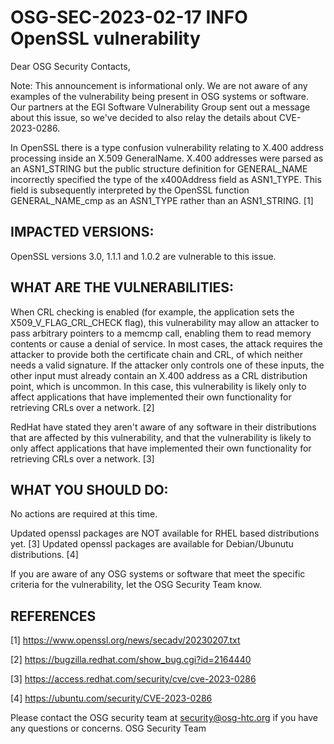 # OSG-SEC-2023-02-17 INFO OpenSSL vulnerability

Dear OSG Security Contacts,

Note: This announcement is informational only. We are not aware of any examples of the vulnerability being present in OSG systems or software. Our partners at the EGI Software Vulnerability Group sent out a message about this issue, so we've decided to also relay the details about CVE-2023-0286.

In OpenSSL there is a type confusion vulnerability relating to X.400 address processing inside an X.509 GeneralName. X.400 addresses were parsed as an ASN1_STRING but the public structure definition for GENERAL_NAME incorrectly specified the type of the x400Address field as ASN1_TYPE. This field is subsequently interpreted by the OpenSSL function GENERAL_NAME_cmp as an ASN1_TYPE rather than an ASN1_STRING. [1]

## IMPACTED VERSIONS:

OpenSSL versions 3.0, 1.1.1 and 1.0.2 are vulnerable to this issue.

## WHAT ARE THE VULNERABILITIES:

When CRL checking is enabled (for example, the application sets the X509_V_FLAG_CRL_CHECK flag), this vulnerability may allow an attacker to pass arbitrary pointers to a memcmp call, enabling them to read memory contents or cause a denial of service. In most cases, the attack requires the attacker to provide both the certificate chain and CRL, of which neither needs a valid signature. If the attacker only controls one of these inputs, the other input must already contain an X.400 address as a CRL distribution point, which is uncommon. In this case, this vulnerability is likely only to affect applications that have implemented their own functionality for retrieving CRLs over a network. [2]

RedHat have stated they aren't aware of any software in their distributions that are affected by this vulnerability, and that the vulnerability is likely to only affect applications that have implemented their own functionality for retrieving CRLs over a network. [3]

## WHAT YOU SHOULD DO:

No actions are required at this time.

Updated openssl packages are NOT available for RHEL based distributions yet. [3]
Updated openssl packages are available for Debian/Ubunutu distributions. [4]

If you are aware of any OSG systems or software that meet the specific criteria for the vulnerability, let the OSG Security Team know.

## REFERENCES

[1] https://www.openssl.org/news/secadv/20230207.txt

[2] https://bugzilla.redhat.com/show_bug.cgi?id=2164440

[3] https://access.redhat.com/security/cve/cve-2023-0286

[4] https://ubuntu.com/security/CVE-2023-0286

Please contact the OSG security team at security@osg-htc.org if you have any questions or concerns.
OSG Security Team
